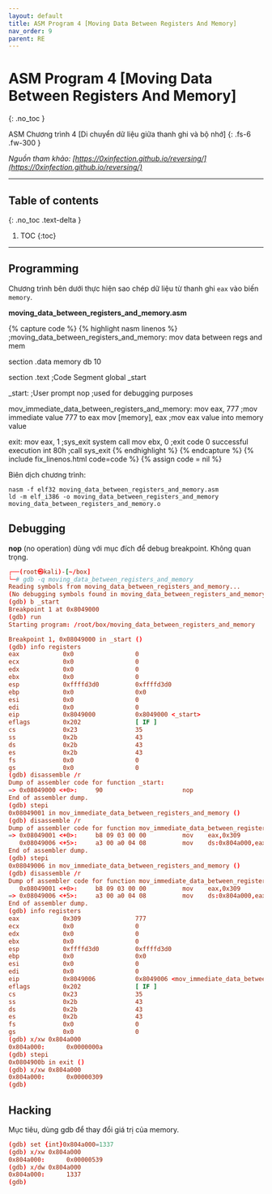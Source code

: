 ```yaml
---
layout: default
title: ASM Program 4 [Moving Data Between Registers And Memory]
nav_order: 9
parent: RE
---
```


# ASM Program 4 [Moving Data Between Registers And Memory]
{: .no_toc }

ASM Chương trình 4 [Di chuyển dữ liệu giữa thanh ghi và bộ nhớ]
{: .fs-6 .fw-300 }

_Nguồn tham khảo: [https://0xinfection.github.io/reversing/](https://0xinfection.github.io/reversing/)_

---

## Table of contents
{: .no_toc .text-delta }

1. TOC
{:toc}

---

## Programming

Chương trình bên dưới thực hiện sao chép dữ liệu từ thanh ghi `eax` vào biến `memory`.

__moving_data_between_registers_and_memory.asm__

{% capture code %}
{% highlight nasm linenos %}
;moving_data_between_registers_and_memory: mov data between regs and mem

section .data
    memory db 10

section .text                        ;Code Segment
    global _start

_start:                              ;User prompt
    nop                              ;used for debugging purposes

mov_immediate_data_between_registers_and_memory:
    mov eax, 777                     ;mov immediate value 777 to eax
    mov [memory], eax                ;mov eax value into memory value

exit:
    mov eax, 1                       ;sys_exit system call
    mov ebx, 0                       ;exit code 0 successful execution
    int 80h                          ;call sys_exit
{% endhighlight %}
{% endcapture %}
{% include fix_linenos.html code=code %}
{% assign code = nil %}

Biên dịch chương trình:

```
nasm -f elf32 moving_data_between_registers_and_memory.asm
ld -m elf_i386 -o moving_data_between_registers_and_memory moving_data_between_registers_and_memory.o
```

## Debugging

__nop__ (no operation) dùng với mục đích để debug breakpoint. Không quan trọng.

```conf
┌──(root㉿kali)-[~/box]
└─# gdb -q moving_data_between_registers_and_memory
Reading symbols from moving_data_between_registers_and_memory...
(No debugging symbols found in moving_data_between_registers_and_memory)
(gdb) b _start
Breakpoint 1 at 0x8049000
(gdb) run
Starting program: /root/box/moving_data_between_registers_and_memory

Breakpoint 1, 0x08049000 in _start ()
(gdb) info registers
eax            0x0                 0
ecx            0x0                 0
edx            0x0                 0
ebx            0x0                 0
esp            0xffffd3d0          0xffffd3d0
ebp            0x0                 0x0
esi            0x0                 0
edi            0x0                 0
eip            0x8049000           0x8049000 <_start>
eflags         0x202               [ IF ]
cs             0x23                35
ss             0x2b                43
ds             0x2b                43
es             0x2b                43
fs             0x0                 0
gs             0x0                 0
(gdb) disassemble /r
Dump of assembler code for function _start:
=> 0x08049000 <+0>:     90                      nop
End of assembler dump.
(gdb) stepi
0x08049001 in mov_immediate_data_between_registers_and_memory ()
(gdb) disassemble /r
Dump of assembler code for function mov_immediate_data_between_registers_and_memory:
=> 0x08049001 <+0>:     b8 09 03 00 00          mov    eax,0x309
   0x08049006 <+5>:     a3 00 a0 04 08          mov    ds:0x804a000,eax
End of assembler dump.
(gdb) stepi
0x08049006 in mov_immediate_data_between_registers_and_memory ()
(gdb) disassemble /r
Dump of assembler code for function mov_immediate_data_between_registers_and_memory:
   0x08049001 <+0>:     b8 09 03 00 00          mov    eax,0x309
=> 0x08049006 <+5>:     a3 00 a0 04 08          mov    ds:0x804a000,eax
End of assembler dump.
(gdb) info registers
eax            0x309               777
ecx            0x0                 0
edx            0x0                 0
ebx            0x0                 0
esp            0xffffd3d0          0xffffd3d0
ebp            0x0                 0x0
esi            0x0                 0
edi            0x0                 0
eip            0x8049006           0x8049006 <mov_immediate_data_between_registers_and_memory+5>
eflags         0x202               [ IF ]
cs             0x23                35
ss             0x2b                43
ds             0x2b                43
es             0x2b                43
fs             0x0                 0
gs             0x0                 0
(gdb) x/xw 0x804a000
0x804a000:      0x0000000a
(gdb) stepi
0x0804900b in exit ()
(gdb) x/xw 0x804a000
0x804a000:      0x00000309
(gdb)
```

## Hacking

Mục tiêu, dùng gdb để thay đổi giá trị của memory.

```conf
(gdb) set {int}0x804a000=1337
(gdb) x/xw 0x804a000
0x804a000:      0x00000539
(gdb) x/dw 0x804a000
0x804a000:      1337
(gdb)
```


